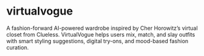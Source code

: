 # virtualvogue
A fashion-forward AI-powered wardrobe inspired by Cher Horowitz’s virtual closet from Clueless. VirtualVogue helps users mix, match, and slay outfits with smart styling suggestions, digital try-ons, and mood-based fashion curation.
